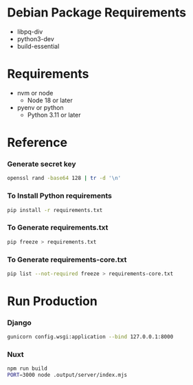 # Debian Package Requirements

- libpq-div
- python3-dev
- build-essential

# Requirements

- nvm or node
  - Node 18 or later
- pyenv or python
  - Python 3.11 or later

# Reference

### Generate secret key

```bash
openssl rand -base64 128 | tr -d '\n'
```

### To Install Python requirements

```bash
pip install -r requirements.txt
```

### To Generate requirements.txt

```bash
pip freeze > requirements.txt
```

### To Generate requirements-core.txt

```bash
pip list --not-required freeze > requirements-core.txt
```

# Run Production

### Django

```bash
gunicorn config.wsgi:application --bind 127.0.0.1:8000
```

### Nuxt

```bash
npm run build
PORT=3000 node .output/server/index.mjs
```
